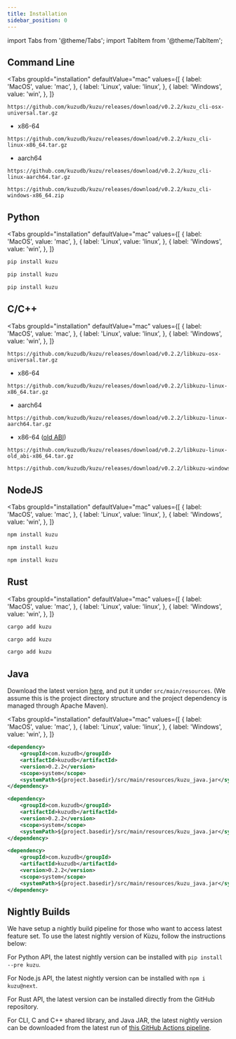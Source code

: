 ```yaml
---
title: Installation
sidebar_position: 0
---
```


import Tabs from '@theme/Tabs';
import TabItem from '@theme/TabItem';

## Command Line

<Tabs groupId="installation" defaultValue="mac" values={[
      { label: 'MacOS', value: 'mac', },
      { label: 'Linux', value: 'linux', },
      { label: 'Windows', value: 'win', },
  ]}
>
<TabItem value="mac">

```
https://github.com/kuzudb/kuzu/releases/download/v0.2.2/kuzu_cli-osx-universal.tar.gz
```

</TabItem>

<TabItem value="linux">

- x86-64

```
https://github.com/kuzudb/kuzu/releases/download/v0.2.2/kuzu_cli-linux-x86_64.tar.gz
```

- aarch64

```
https://github.com/kuzudb/kuzu/releases/download/v0.2.2/kuzu_cli-linux-aarch64.tar.gz
```

</TabItem>

<TabItem value="win">

```
https://github.com/kuzudb/kuzu/releases/download/v0.2.2/kuzu_cli-windows-x86_64.zip
```

</TabItem>

</Tabs>

## Python

<Tabs groupId="installation" defaultValue="mac" values={[
      { label: 'MacOS', value: 'mac', },
      { label: 'Linux', value: 'linux', },
      { label: 'Windows', value: 'win', },
  ]}
>
<TabItem value="mac">

```bash
pip install kuzu
```

</TabItem>

<TabItem value="linux">

```bash
pip install kuzu
```

</TabItem>

<TabItem value="win">

```bash
pip install kuzu
```

</TabItem>

</Tabs>

## C/C++

<Tabs groupId="installation" defaultValue="mac" values={[
      { label: 'MacOS', value: 'mac', },
      { label: 'Linux', value: 'linux', },
      { label: 'Windows', value: 'win', },
  ]}
>
<TabItem value="mac">

```
https://github.com/kuzudb/kuzu/releases/download/v0.2.2/libkuzu-osx-universal.tar.gz
```

</TabItem>

<TabItem value="linux">

- x86-64

```
https://github.com/kuzudb/kuzu/releases/download/v0.2.2/libkuzu-linux-x86_64.tar.gz
```

- aarch64

```
https://github.com/kuzudb/kuzu/releases/download/v0.2.2/libkuzu-linux-aarch64.tar.gz
```

- x86-64 ([old ABI](https://gcc.gnu.org/onlinedocs/libstdc++/manual/using_dual_abi.html))

```
https://github.com/kuzudb/kuzu/releases/download/v0.2.2/libkuzu-linux-old_abi-x86_64.tar.gz
```

</TabItem>

<TabItem value="win">

```bash
https://github.com/kuzudb/kuzu/releases/download/v0.2.2/libkuzu-windows-x86_64.zip
```

</TabItem>

</Tabs>

## NodeJS

<Tabs groupId="installation" defaultValue="mac" values={[
      { label: 'MacOS', value: 'mac', },
      { label: 'Linux', value: 'linux', },
      { label: 'Windows', value: 'win', },
  ]}
>
<TabItem value="mac">

```bash
npm install kuzu
```

</TabItem>

<TabItem value="linux">

```bash
npm install kuzu
```

</TabItem>

<TabItem value="win">

```bash
npm install kuzu
```

</TabItem>

</Tabs>

## Rust

<Tabs groupId="installation" defaultValue="mac" values={[
      { label: 'MacOS', value: 'mac', },
      { label: 'Linux', value: 'linux', },
      { label: 'Windows', value: 'win', },
  ]}
>
<TabItem value="mac">

```bash
cargo add kuzu
```

</TabItem>

<TabItem value="linux">

```bash
cargo add kuzu
```

</TabItem>

<TabItem value="win">

```bash
cargo add kuzu
```

</TabItem>

</Tabs>

## Java

Download the latest version [here](https://github.com/kuzudb/kuzu/releases/download/v0.2.2/kuzu_java.jar), and put it under `src/main/resources`. (We assume this is the project directory structure and the project dependency is managed through Apache Maven).

<Tabs groupId="installation" defaultValue="mac" values={[
      { label: 'MacOS', value: 'mac', },
      { label: 'Linux', value: 'linux', },
      { label: 'Windows', value: 'win', },
  ]}
>
<TabItem value="mac">

```xml
<dependency>
    <groupId>com.kuzudb</groupId>
    <artifactId>kuzudb</artifactId>
    <version>0.2.2</version>
    <scope>system</scope>
    <systemPath>${project.basedir}/src/main/resources/kuzu_java.jar</systemPath>
</dependency>
```

</TabItem>

<TabItem value="linux">

```xml
<dependency>
    <groupId>com.kuzudb</groupId>
    <artifactId>kuzudb</artifactId>
    <version>0.2.2</version>
    <scope>system</scope>
    <systemPath>${project.basedir}/src/main/resources/kuzu_java.jar</systemPath>
</dependency>
```

</TabItem>

<TabItem value="win">

```xml
<dependency>
    <groupId>com.kuzudb</groupId>
    <artifactId>kuzudb</artifactId>
    <version>0.2.2</version>
    <scope>system</scope>
    <systemPath>${project.basedir}/src/main/resources/kuzu_java.jar</systemPath>
</dependency>
```

</TabItem>

</Tabs>

## Nightly Builds

We have setup a nightly build pipeline for those who want to access latest feature set. To use the latest nightly version of Kùzu, follow the instructions below:

For Python API, the latest nightly version can be installed with `pip install --pre kuzu`.

For Node.js API, the latest nightly version can be installed with `npm i kuzu@next`.

For Rust API, the latest version can be installed directly from the GitHub repository.

For CLI, C and C++ shared library, and Java JAR, the latest nightly version can be downloaded from the latest run of [this GitHub Actions pipeline](https://github.com/kuzudb/kuzu/actions/workflows/build-and-deploy.yml).
